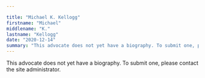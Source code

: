 ```yaml
---

title: "Michael K. Kellogg"
firstname: "Michael"
middlename: "K."
lastname: "Kellogg"
date: "2020-12-14"
summary: "This advocate does not yet have a biography. To submit one, please contact the site administrator."
---
```

This advocate does not yet have a biography. To submit one, please contact the site administrator.

